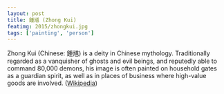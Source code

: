 ```yaml
---
layout: post
title: 鍾馗 (Zhong Kui)
featimg: 2015/zhongkui.jpg
tags: ['painting', 'person']
---
```


Zhong Kui (Chinese: 鍾馗) is a deity in Chinese mythology. Traditionally
regarded as a vanquisher of ghosts and evil beings, and reputedly able to
command 80,000 demons, his image is often painted on household gates as
a guardian spirit, as well as in places of business where high-value goods are
involved. ([Wikipedia](https://en.wikipedia.org/wiki/Zhong_Kui))
